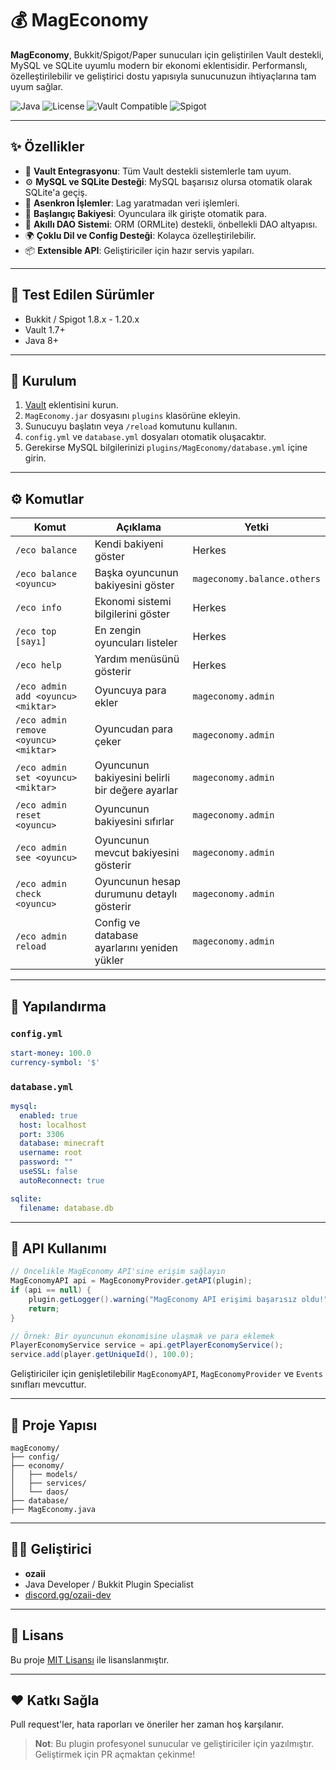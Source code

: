 

# 💰 MagEconomy

**MagEconomy**, Bukkit/Spigot/Paper sunucuları için geliştirilen Vault destekli, MySQL ve SQLite uyumlu modern bir ekonomi eklentisidir. Performanslı, özelleştirilebilir ve geliştirici dostu yapısıyla sunucunuzun ihtiyaçlarına tam uyum sağlar.

![Java](https://img.shields.io/badge/Java-8%2B-blue.svg)
![License](https://img.shields.io/github/license/ozaii/MagEconomy)
![Vault Compatible](https://img.shields.io/badge/Vault-Compatible-brightgreen)
![Spigot](https://img.shields.io/badge/Supported-1.8--1.20%2B-yellow)

---

## ✨ Özellikler

- 🔌 **Vault Entegrasyonu**: Tüm Vault destekli sistemlerle tam uyum.
- ⚙️ **MySQL ve SQLite Desteği**: MySQL başarısız olursa otomatik olarak SQLite'a geçiş.
- 🚀 **Asenkron İşlemler**: Lag yaratmadan veri işlemleri.
- 💸 **Başlangıç Bakiyesi**: Oyunculara ilk girişte otomatik para.
- 🧠 **Akıllı DAO Sistemi**: ORM (ORMLite) destekli, önbellekli DAO altyapısı.
- 🌍 **Çoklu Dil ve Config Desteği**: Kolayca özelleştirilebilir.
- 📦 **Extensible API**: Geliştiriciler için hazır servis yapıları.

---

## 🧪 Test Edilen Sürümler

- Bukkit / Spigot 1.8.x - 1.20.x
- Vault 1.7+
- Java 8+

---

## 🚀 Kurulum

1. [Vault](https://www.spigotmc.org/resources/vault.34315/) eklentisini kurun.
2. `MagEconomy.jar` dosyasını `plugins` klasörüne ekleyin.
3. Sunucuyu başlatın veya `/reload` komutunu kullanın.
4. `config.yml` ve `database.yml` dosyaları otomatik oluşacaktır.
5. Gerekirse MySQL bilgilerinizi `plugins/MagEconomy/database.yml` içine girin.

---

## ⚙️ Komutlar

| Komut                                | Açıklama                                     | Yetki                      |
|--------------------------------------|----------------------------------------------|----------------------------|
| `/eco balance`                       | Kendi bakiyeni göster                        | Herkes                     |
| `/eco balance <oyuncu>`              | Başka oyuncunun bakiyesini göster            | `mageconomy.balance.others`|
| `/eco info`                          | Ekonomi sistemi bilgilerini göster           | Herkes                     |
| `/eco top [sayı]`                    | En zengin oyuncuları listeler                | Herkes                     |
| `/eco help`                          | Yardım menüsünü gösterir                     | Herkes                     |
| `/eco admin add <oyuncu> <miktar>`   | Oyuncuya para ekler                          | `mageconomy.admin`         |
| `/eco admin remove <oyuncu> <miktar>`| Oyuncudan para çeker                         | `mageconomy.admin`         |
| `/eco admin set <oyuncu> <miktar>`   | Oyuncunun bakiyesini belirli bir değere ayarlar | `mageconomy.admin`     |
| `/eco admin reset <oyuncu>`          | Oyuncunun bakiyesini sıfırlar                | `mageconomy.admin`         |
| `/eco admin see <oyuncu>`            | Oyuncunun mevcut bakiyesini gösterir         | `mageconomy.admin`         |
| `/eco admin check <oyuncu>`          | Oyuncunun hesap durumunu detaylı gösterir    | `mageconomy.admin`         |
| `/eco admin reload`                  | Config ve database ayarlarını yeniden yükler | `mageconomy.admin`         |

---

## 🧾 Yapılandırma

### `config.yml`
```yaml
start-money: 100.0
currency-symbol: '$'
````

### `database.yml`

```yaml
mysql:
  enabled: true
  host: localhost
  port: 3306
  database: minecraft
  username: root
  password: ""
  useSSL: false
  autoReconnect: true

sqlite:
  filename: database.db
```

---

## 📡 API Kullanımı

```java
// Öncelikle MagEconomy API'sine erişim sağlayın
MagEconomyAPI api = MagEconomyProvider.getAPI(plugin);
if (api == null) {
    plugin.getLogger().warning("MagEconomy API erişimi başarısız oldu!");
    return;
}

// Örnek: Bir oyuncunun ekonomisine ulaşmak ve para eklemek
PlayerEconomyService service = api.getPlayerEconomyService();
service.add(player.getUniqueId(), 100.0);

```

Geliştiriciler için genişletilebilir `MagEconomyAPI`, `MagEconomyProvider` ve `Events` sınıfları mevcuttur.

---

## 📂 Proje Yapısı

```
magEconomy/
├── config/
├── economy/
│   ├── models/
│   ├── services/
│   └── daos/
├── database/
├── MagEconomy.java
```

---

## 🧑‍💻 Geliştirici

* **ozaii**
* Java Developer / Bukkit Plugin Specialist
* [discord.gg/ozaii-dev](https://discord.gg/Magnesify)

---

## 📜 Lisans

Bu proje [MIT Lisansı](LICENSE) ile lisanslanmıştır.

---

## ❤️ Katkı Sağla

Pull request'ler, hata raporları ve öneriler her zaman hoş karşılanır.

> **Not**: Bu plugin profesyonel sunucular ve geliştiriciler için yazılmıştır. Geliştirmek için PR açmaktan çekinme!

```


